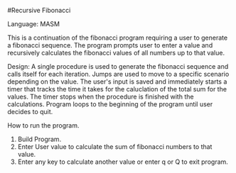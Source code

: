 
#Recursive Fibonacci

Language: MASM

This is a continuation of the fibonacci program requiring a user to generate a fibonacci sequence.
The program prompts user to enter a value and recursively calculates the fibonacci values of all numbers up to that value.

Design: 
A single procedure is used to generate the fibonacci sequence and calls itself for each iteration. Jumps are used to move to a specific scenario depending on the value.
The user's input is saved and immediately starts a timer that tracks the time it takes for the caluclation of the total sum for the values. The timer stops when the procedure is finished with the calculations.
Program loops to the beginning of the program until user decides to quit.


How to run the program.

1. Build Program.
2. Enter User value to calculate the sum of fibonacci numbers to that value.
3. Enter any key to calculate another value or enter q or Q to exit program.
